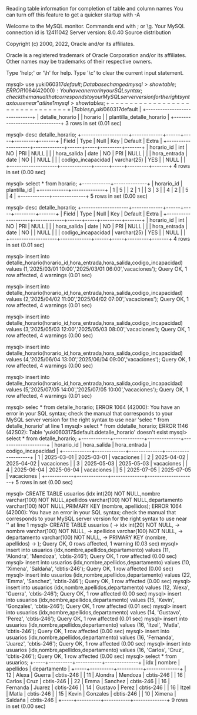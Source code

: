 Reading table information for completion of table and column names
You can turn off this feature to get a quicker startup with -A

Welcome to the MySQL monitor.  Commands end with ; or \g.
Your MySQL connection id is 12411042
Server version: 8.0.40 Source distribution

Copyright (c) 2000, 2022, Oracle and/or its affiliates.

Oracle is a registered trademark of Oracle Corporation and/or its
affiliates. Other names may be trademarks of their respective
owners.

Type 'help;' or '\h' for help. Type '\c' to clear the current input statement.

mysql> use yuki060317$default;
Database changed
mysql> show table;
ERROR 1064 (42000): You have an error in your SQL syntax; check the manual that corresponds to your MySQL server version for the right syntax to use near '' at line 1
mysql> show tables;
+------------------------------+
| Tables_in_yuki060317$default |
+------------------------------+
| detalle_horario              |
| horario                      |
| plantilla_detalle_horario    |
+------------------------------+
3 rows in set (0.01 sec)

mysql> desc detalle_horario;
+--------------------+-------------+------+-----+---------+-------+
| Field              | Type        | Null | Key | Default | Extra |
+--------------------+-------------+------+-----+---------+-------+
| horario_id         | int         | NO   | PRI | NULL    |       |
| hora_salida        | date        | NO   | PRI | NULL    |       |
| hora_entrada       | date        | NO   |     | NULL    |       |
| codigo_incapacidad | varchar(25) | YES  |     | NULL    |       |
+--------------------+-------------+------+-----+---------+-------+
4 rows in set (0.00 sec)

mysql> select * from horario;
+------------+--------------+
| horario_id | plantilla_id |
+------------+--------------+
|          1 |            5 |
|          2 |            1 |
|          3 |            3 |
|          4 |            2 |
|          5 |            4 |
+------------+--------------+
5 rows in set (0.00 sec)

mysql> desc detalle_horario;
+--------------------+-------------+------+-----+---------+-------+
| Field              | Type        | Null | Key | Default | Extra |
+--------------------+-------------+------+-----+---------+-------+
| horario_id         | int         | NO   | PRI | NULL    |       |
| hora_salida        | date        | NO   | PRI | NULL    |       |
| hora_entrada       | date        | NO   |     | NULL    |       |
| codigo_incapacidad | varchar(25) | YES  |     | NULL    |       |
+--------------------+-------------+------+-----+---------+-------+
4 rows in set (0.01 sec)

mysql> insert into detalle_horario(horario_id,hora_entrada,hora_salida,codigo_incapacidad) values (1,'2025/03/01 10:00','2025/03/01 06:00','vacaciones');
Query OK, 1 row affected, 4 warnings (0.01 sec)

mysql> insert into detalle_horario(horario_id,hora_entrada,hora_salida,codigo_incapacidad) values (2,'2025/04/02 11:00','2025/04/02 07:00','vacaciones');
Query OK, 1 row affected, 4 warnings (0.01 sec)

mysql> insert into detalle_horario(horario_id,hora_entrada,hora_salida,codigo_incapacidad) values (3,'2025/05/03 12:00','2025/05/03 08:00','vacaciones');
Query OK, 1 row affected, 4 warnings (0.00 sec)

mysql> insert into detalle_horario(horario_id,hora_entrada,hora_salida,codigo_incapacidad) values (4,'2025/06/04 13:00','2025/06/04 09:00','vacaciones');
Query OK, 1 row affected, 4 warnings (0.00 sec)

mysql> insert into detalle_horario(horario_id,hora_entrada,hora_salida,codigo_incapacidad) values (5,'2025/07/05 14:00','2025/07/05 10:00','vacaciones');
Query OK, 1 row affected, 4 warnings (0.01 sec)

mysql> selec * from detalle_horario;
ERROR 1064 (42000): You have an error in your SQL syntax; check the manual that corresponds to your MySQL server version for the right syntax to use near 'selec * from detalle_horario' at line 1
mysql> select * from ddetalle_horario;
ERROR 1146 (42S02): Table 'yuki060317$default.ddetalle_horario' doesn't exist
mysql> select * from detalle_horario;
+------------+-------------+--------------+--------------------+
| horario_id | hora_salida | hora_entrada | codigo_incapacidad |
+------------+-------------+--------------+--------------------+
|          1 | 2025-03-01  | 2025-03-01   | vacaciones         |
|          2 | 2025-04-02  | 2025-04-02   | vacaciones         |
|          3 | 2025-05-03  | 2025-05-03   | vacaciones         |
|          4 | 2025-06-04  | 2025-06-04   | vacaciones         |
|          5 | 2025-07-05  | 2025-07-05   | vacaciones         |
+------------+-------------+--------------+--------------------+
5 rows in set (0.00 sec)

mysql> CREATE TABLE usuarios (idx int(20) NOT NULL,nombre varchar(100) NOT NULL,apellidos varchar(100) NOT NULL,departamento varchar(100) NOT NULL,PRIMARY KEY (nombre, apellidos);
ERROR 1064 (42000): You have an error in your SQL syntax; check the manual that corresponds to your MySQL server version for the right syntax to use near '' at line 1
mysql> CREATE TABLE usuarios (
    -> idx int(20) NOT NULL,
    -> nombre varchar(100) NOT NULL,
    -> apellidos varchar(100) NOT NULL,
    -> departamento varchar(100) NOT NULL,
    -> PRIMARY KEY (nombre, apellidos)
    -> );
Query OK, 0 rows affected, 1 warning (0.03 sec)
mysql> insert into usuarios (idx,nombre,apellidos,departamento) values (11, 'Alondra', 'Mendoza', 'cbtis-246');
Query OK, 1 row affected (0.00 sec)
mysql> insert into usuarios (idx,nombre,apellidos,departamento) values (10, 'Ximena', 'Saldaña', 'cbtis-246');
Query OK, 1 row affected (0.00 sec)
mysql> insert into usuarios (idx,nombre,apellidos,departamento) values (22, 'Emma', 'Sanchez', 'cbtis-246');
Query OK, 1 row affected (0.00 sec)
mysql> insert into usuarios (idx,nombre,apellidos,departamento) values (12, 'Alexa', 'Guerra', 'cbtis-246');
Query OK, 1 row affected (0.00 sec)
mysql> insert into usuarios (idx,nombre,apellidos,departamento) values (15, 'Kevin', 'Gonzales', 'cbtis-246');
Query OK, 1 row affected (0.01 sec)
mysql> insert into usuarios (idx,nombre,apellidos,departamento) values (14, 'Gustavo', 'Perez', 'cbtis-246');
Query OK, 1 row affected (0.01 sec)
mysql> insert into usuarios (idx,nombre,apellidos,departamento) values (16, 'Itzel', 'Matla', 'cbtis-246');
Query OK, 1 row affected (0.00 sec)
mysql> insert into usuarios (idx,nombre,apellidos,departamento) values (16, 'Fernanda', 'Juarez', 'cbtis-246');
Query OK, 1 row affected (0.00 sec)
mysql> insert into usuarios (idx,nombre,apellidos,departamento) values (16, 'Carlos', 'Cruz', 'cbtis-246');
Query OK, 1 row affected (0.00 sec)
mysql> select * from usuarios;
+-----+----------+-----------+--------------+
| idx | nombre   | apellidos | departamento |
+-----+----------+-----------+--------------+
|  12 | Alexa    | Guerra    | cbtis-246    |
|  11 | Alondra  | Mendoza   | cbtis-246    |
|  16 | Carlos   | Cruz      | cbtis-246    |
|  22 | Emma     | Sanchez   | cbtis-246    |
|  16 | Fernanda | Juarez    | cbtis-246    |
|  14 | Gustavo  | Perez     | cbtis-246    |
|  16 | Itzel    | Matla     | cbtis-246    |
|  15 | Kevin    | Gonzales  | cbtis-246    |
|  10 | Ximena   | Saldaña   | cbtis-246    |
+-----+----------+-----------+--------------+
9 rows in set (0.00 sec)
